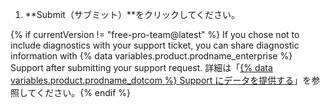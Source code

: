 1. **Submit（サブミット）**をクリックしてください。

{% if currentVersion != "free-pro-team@latest" %}
If you chose not to include diagnostics with your support ticket, you can share diagnostic information with
{% data variables.product.prodname_enterprise %} Support after submitting your support request. 詳細は「[{% data variables.product.prodname_dotcom %} Support にデータを提供する](/enterprise/admin/guides/enterprise-support/providing-data-to-github-support)」を参照してください。{% endif %}
